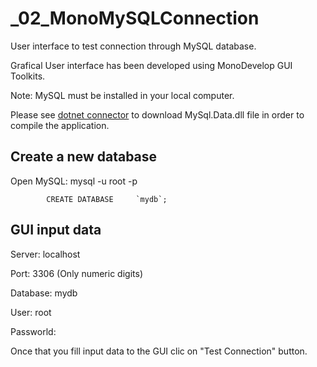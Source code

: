 # _02_MonoMySQLConnection

User interface to test connection through MySQL database.

Grafical User interface has been developed using MonoDevelop GUI Toolkits.

Note: MySQL must be installed in your local computer.

Please see [dotnet connector](https://dev.mysql.com/doc/connector-net/en/connector-net-installation-unix.html) to download MySql.Data.dll file in order to compile the application.

## Create a new database
Open MySQL: mysql -u root -p

            CREATE DATABASE     `mydb`;


## GUI input data
Server:    localhost

Port:      3306 (Only numeric digits)

Database:  mydb

User:      root

Passworld: <userPassworld>
            
            

Once that you fill input data to the GUI clic on "Test Connection" button.
